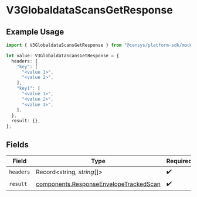 # V3GlobaldataScansGetResponse

## Example Usage

```typescript
import { V3GlobaldataScansGetResponse } from "@censys/platform-sdk/models/operations";

let value: V3GlobaldataScansGetResponse = {
  headers: {
    "key": [
      "<value 1>",
      "<value 2>",
    ],
    "key1": [
      "<value 1>",
      "<value 2>",
      "<value 3>",
    ],
  },
  result: {},
};
```

## Fields

| Field                                                                                            | Type                                                                                             | Required                                                                                         | Description                                                                                      |
| ------------------------------------------------------------------------------------------------ | ------------------------------------------------------------------------------------------------ | ------------------------------------------------------------------------------------------------ | ------------------------------------------------------------------------------------------------ |
| `headers`                                                                                        | Record<string, *string*[]>                                                                       | :heavy_check_mark:                                                                               | N/A                                                                                              |
| `result`                                                                                         | [components.ResponseEnvelopeTrackedScan](../../models/components/responseenvelopetrackedscan.md) | :heavy_check_mark:                                                                               | N/A                                                                                              |